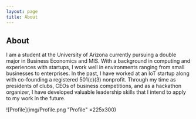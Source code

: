 ```yaml
---
layout: page
title: About
---
```

## About
I am a student at the University of Arizona currently pursuing a double major in Business Economics and MIS. With a background in computing and experiences with startups, I work well in environments ranging from small businesses to enterprises. In the past, I have worked at an IoT startup along with co-founding a registered 501(c)(3) nonprofit. Through my time as presidents of clubs, CEOs of business competitions, and as a hackathon organizer, I have developed valuable leadership skills that I intend to apply to my work in the future. 

![Profile](img/Profile.png "Profile" =225x300)
